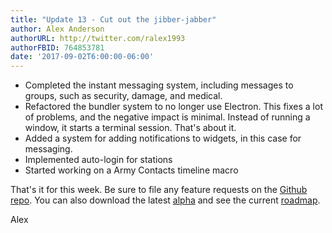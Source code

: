 ```yaml
---
title: "Update 13 - Cut out the jibber-jabber"
author: Alex Anderson
authorURL: http://twitter.com/ralex1993
authorFBID: 764853781
date: '2017-09-02T6:00:00-06:00'
---
```


- Completed the instant messaging system, including messages to groups, such as security, damage, and medical.
- Refactored the bundler system to no longer use Electron. This fixes a lot of problems, and the negative impact is minimal. Instead of running a window, it starts a terminal session. That's about it.
- Added a system for adding notifications to widgets, in this case for messaging.
- Implemented auto-login for stations
- Started working on a Army Contacts timeline macro


That's it for this week. Be sure to file any feature requests on the [Github repo](https://github.com/Thorium-Sim/thorium/issues). You can also download the latest [alpha](https://github.com/Thorium-Sim/thorium/releases) and see the current [roadmap](https://github.com/Thorium-Sim/thorium/projects/2).

Alex
